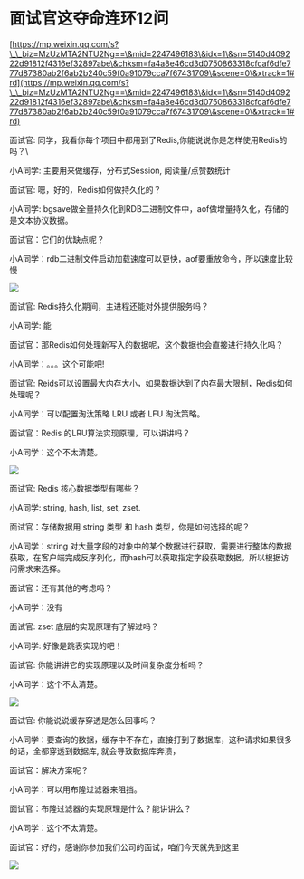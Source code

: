 # 面试官这夺命连环12问

[https://mp.weixin.qq.com/s?\_\_biz=MzUzMTA2NTU2Ng==\&mid=2247496183\&idx=1\&sn=5140d409222d91812f4316ef32897abe\&chksm=fa4a8e46cd3d0750863318cfcaf6dfe777d87380ab2f6ab2b240c59f0a91079cca7f67431709\&scene=0\&xtrack=1#rd](https://mp.weixin.qq.com/s?\_\_biz=MzUzMTA2NTU2Ng==\&mid=2247496183\&idx=1\&sn=5140d409222d91812f4316ef32897abe\&chksm=fa4a8e46cd3d0750863318cfcaf6dfe777d87380ab2f6ab2b240c59f0a91079cca7f67431709\&scene=0\&xtrack=1#rd)

面试官: 同学，我看你每个项目中都用到了Redis,你能说说你是怎样使用Redis的吗？\


小A同学: 主要用来做缓存，分布式Session, 阅读量/点赞数统计

面试官: 嗯，好的，Redis如何做持久化的？&#x20;

小A同学: bgsave做全量持久化到RDB二进制文件中，aof做增量持久化，存储的是文本协议数据。 &#x20;

面试官：它们的优缺点呢？

小A同学：rdb二进制文件启动加载速度可以更快，aof要重放命令，所以速度比较慢

![](https://mmbiz.qpic.cn/mmbiz\_jpg/LJXhQIbo682DgqVEqRiaf9AYkGrwGq9PEVvmZ2icMGGeC1eUUuLRwWnhHDyGuM1P5w6LBapOpaZznuWv2Ns0mqRg/640?wx\_fmt=jpeg\&tp=webp\&wxfrom=5\&wx\_lazy=1\&wx\_co=1)

面试官: Redis持久化期间，主进程还能对外提供服务吗？

小A同学: 能

面试官：那Redis如何处理新写入的数据呢，这个数据也会直接进行持久化吗？&#x20;

小A同学：。。。这个可能吧!    &#x20;

面试官: Reids可以设置最大内存大小，如果数据达到了内存最大限制，Redis如何处理呢？

小A同学：可以配置淘汰策略 LRU 或者 LFU 淘汰策略。

面试官：Redis 的LRU算法实现原理，可以讲讲吗？

小A同学：这个不太清楚。

![](https://mmbiz.qpic.cn/mmbiz\_jpg/LJXhQIbo682DgqVEqRiaf9AYkGrwGq9PETFicFcCIKicgLicK8r8zuTxQKS38qb4UkY17Eq5ShwicrGoJEbuDxlcsZw/640?wx\_fmt=jpeg\&tp=webp\&wxfrom=5\&wx\_lazy=1\&wx\_co=1)

面试官: Redis 核心数据类型有哪些？

小A同学: string, hash, list, set, zset.

面试官：存储数据用 string 类型 和 hash 类型，你是如何选择的呢？

小A同学：string 对大量字段的对象中的某个数据进行获取，需要进行整体的数据获取，在客户端完成反序列化，而hash可以获取指定字段获取数据。所以根据访问需求来选择。

面试官：还有其他的考虑吗？&#x20;

小A同学：没有

面试官: zset 底层的实现原理有了解过吗？

小A同学: 好像是跳表实现的吧！

面试官: 你能讲讲它的实现原理以及时间复杂度分析吗？

小A同学：这个不太清楚。&#x20;

![](https://mmbiz.qpic.cn/mmbiz\_jpg/LJXhQIbo682DgqVEqRiaf9AYkGrwGq9PEzb7BPrrlnNUa3pANSs9ZWKzhxOwJViaQFVyngd3wxMl1Ot6au0Gt2ZQ/640?wx\_fmt=jpeg\&tp=webp\&wxfrom=5\&wx\_lazy=1\&wx\_co=1)

面试官: 你能说说缓存穿透是怎么回事吗？

小A同学：要查询的数据，缓存中不存在，直接打到了数据库，这种请求如果很多的话，全都穿透到数据库, 就会导致数据库奔溃，

面试官：解决方案呢？

小A同学：可以用布隆过滤器来阻挡。

面试官：布隆过滤器的实现原理是什么？能讲讲么？

小A同学：这个不太清楚。

面试官：好的，感谢你参加我们公司的面试，咱们今天就先到这里

![](https://mmbiz.qpic.cn/mmbiz\_jpg/LJXhQIbo682DgqVEqRiaf9AYkGrwGq9PE0nRQRibRy5CCPHlqXZJnFvUjj9aJlLNc8HSFJVpibsdykfDvhAly0zSA/640?wx\_fmt=jpeg\&tp=webp\&wxfrom=5\&wx\_lazy=1\&wx\_co=1)
